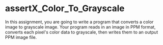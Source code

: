 # assertX_Color_To_Grayscale
In this assignment, you are going to write a program that converts a color image to grayscale image.  Your program reads in an image in PPM format, converts each pixel's color data to grayscale, then writes them to an output PPM image file.

